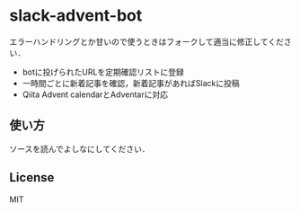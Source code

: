 # slack-advent-bot
エラーハンドリングとか甘いので使うときはフォークして適当に修正してください．

* botに投げられたURLを定期確認リストに登録
* 一時間ごとに新着記事を確認，新着記事があればSlackに投稿
* Qiita Advent calendarとAdventarに対応

## 使い方
ソースを読んでよしなにしてください．

## License
MIT
